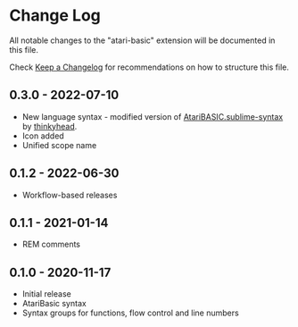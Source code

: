 # Change Log

All notable changes to the "atari-basic" extension will be documented in this file.

Check [Keep a Changelog](http://keepachangelog.com/) for recommendations on how to structure this file.

## 0.3.0 - 2022-07-10

- New language syntax - modified version of [AtariBASIC.sublime-syntax](https://github.com/thinkyhead/6502-Tools/blob/master/Sublime/AtariTools/AtariBASIC.sublime-syntax) by [thinkyhead](https://github.com/thinkyhead).
- Icon added
- Unified scope name

## 0.1.2 - 2022-06-30

- Workflow-based releases

## 0.1.1 - 2021-01-14

- REM comments

## 0.1.0 - 2020-11-17

- Initial release
- AtariBasic syntax
- Syntax groups for functions, flow control and line numbers